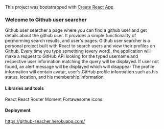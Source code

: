 This project was bootstrapped with [Create React App](https://github.com/facebook/create-react-app).

### Welcome to Github user searcher

Github user searcher a page where you can find a github user and get details about the github user. It provides a simple functionality of permorming search results, and user's pages.
Github user searcher is a personal project built with React to search users and view their profiles on Github.
Every time you type something (every word), the application will make a request to GitHub API looking for the typed username and respective user information matching the query will be displayed. If user not found, an alert message will be displayed which will disappear
The profile information will contain avatar, user's GitHub profile information such as his status, location, and his membership information.

#### Libraries and tools
React
React Router
Moment
Fortawesome icons


#### Deployment

https://github-seacher.herokuapp.com/

